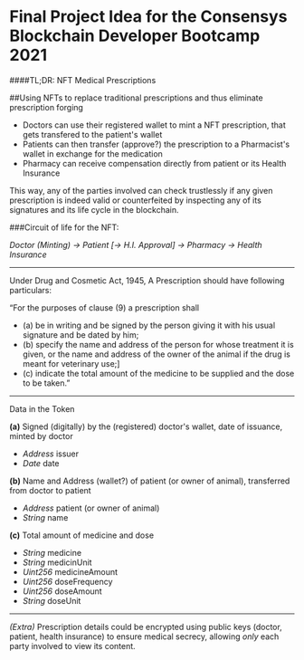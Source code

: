 # Final Project Idea for the Consensys Blockchain Developer Bootcamp 2021

####TL;DR: NFT Medical Prescriptions

##Using NFTs to replace traditional prescriptions and thus eliminate prescription forging

- Doctors can use their registered wallet to mint a NFT prescription, that gets transfered to the patient's wallet
- Patients can then transfer (approve?) the prescription to a Pharmacist's wallet in exchange for the medication
- Pharmacy can receive compensation directly from patient or its Health Insurance

This way, any of the parties involved can check trustlessly if any given prescription is indeed valid or counterfeited by inspecting any of its signatures and its life cycle in the blockchain.


###Circuit of life for the NFT:

  *Doctor (Minting) -> Patient [-> H.I. Approval] -> Pharmacy -> Health Insurance*

---

Under Drug and Cosmetic Act, 1945, A Prescription should have following particulars:

“For the purposes of clause (9) a prescription shall

- (a) be in writing and be signed by the person giving it with his usual signature and be dated by him;
- (b) specify the name and address of the person for whose treatment it is given, or the name and address of the owner of the animal if the drug is meant for veterinary use;]
- (c) indicate the total amount of the medicine to be supplied and the dose to be taken.”

---

Data in the Token

**(a)** Signed (digitally) by the (registered) doctor's wallet, date of issuance, minted by doctor
- *Address* issuer
- *Date* date

**(b)** Name and Address (wallet?) of patient (or owner of animal), transferred from doctor to patient
- *Address* patient (or owner of animal)
- *String* name

**(c)** Total amount of medicine and dose
- *String* medicine
- *String* medicinUnit
- *Uint256* medicineAmount
- *Uint256* doseFrequency
- *Uint256* doseAmount
- *String* doseUnit

---

  *(Extra)* Prescription details could be encrypted using public keys (doctor, patient, health insurance) to ensure medical secrecy, allowing *only* each party involved to view its content.
